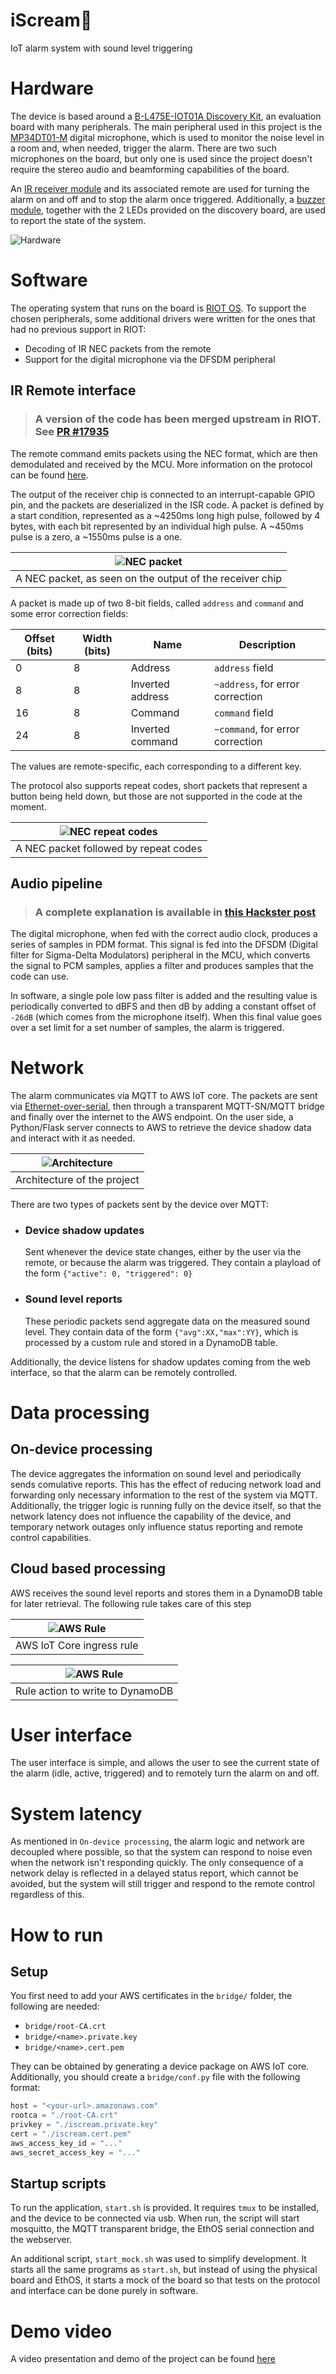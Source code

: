 # iScream🍦

IoT alarm system with sound level triggering

# Hardware

The device is based around a [B-L475E-IOT01A
Discovery Kit](https://www.st.com/en/evaluation-tools/b-l475e-iot01a.html), an evaluation board with many peripherals. The main peripheral used in this project is the [MP34DT01-M](https://www.st.com/en/audio-ics/mp34dt01-m.html) digital microphone, which is used to monitor the noise level in a room and, when needed, trigger the alarm. There are two such microphones on the board, but only one is used since the project doesn't require the stereo audio and beamforming capabilities of the board.

An [IR receiver module](https://www.sunfounder.com/products/infrared-receiver-module) and its associated remote are used for turning the alarm on and off and to stop the alarm once triggered. Additionally, a [buzzer module](https://www.sunfounder.com/products/active-buzzer-module), together with the 2 LEDs provided on the discovery board, are used to report the state of the system.

![Hardware](img/hardware.png)

# Software

The operating system that runs on the board is [RIOT OS](https://www.riot-os.org/). To support the chosen peripherals, some additional drivers were written for the ones that had no previous support in RIOT:

- Decoding of IR NEC packets from the remote
- Support for the digital microphone via the DFSDM peripheral

## IR Remote interface

> ### A version of the code has been merged upstream in RIOT. See [PR #17935](https://github.com/RIOT-OS/RIOT/pull/17935)

The remote command emits packets using the NEC format, which are then demodulated and received by the MCU. More information on the protocol can be found [here](https://techdocs.altium.com/display/FPGA/NEC+Infrared+Transmission+Protocol).

The output of the receiver chip is connected to an interrupt-capable GPIO pin, and the packets are deserialized in the ISR code. A packet is defined by a start condition, represented as a ~4250ms long high pulse, followed by 4 bytes, with each bit represented by an individual high pulse. A ~450ms pulse is a zero, a ~1550ms pulse is a one.

|![NEC packet](img/nec_packet.png)|
|:--:|
|A NEC packet, as seen on the output of the receiver chip|

A packet is made up of two 8-bit fields, called `address` and `command` and some error correction fields:

|Offset (bits)|Width (bits)|Name|Description|
|-|-|-|-|
|0|8|Address|`address` field|
|8|8|Inverted address|`~address`, for error correction|
|16|8|Command|`command` field|
|24|8|Inverted command|`~command`, for error correction|

The values are remote-specific, each corresponding to a different key.

The protocol also supports repeat codes, short packets that represent a button being held down, but those are not supported in the code at the moment.

|![NEC repeat codes](img/nec_repeat.png)|
|:--:|
|A NEC packet followed by repeat codes|

## Audio pipeline

> ### A complete explanation is available in [this Hackster post](https://www.hackster.io/dario_petrillo/using-a-digital-microphone-on-stm32-riot-os-1a3f44)

The digital microphone, when fed with the correct audio clock, produces a series of samples in PDM format. This signal is fed into the DFSDM (Digital filter for Sigma-Delta Modulators) peripheral in the MCU, which converts the signal to PCM samples, applies a filter and produces samples that the code can use.

In software, a single pole low pass filter is added and the resulting value is periodically converted to dBFS and then dB by adding a constant offset of `-26dB` (which comes from the microphone itself). When this final value goes over a set limit for a set number of samples, the alarm is triggered.

# Network

The alarm communicates via MQTT to AWS IoT core. The packets are sent via [Ethernet-over-serial](https://doc.riot-os.org/group__drivers__ethos.html), then through a transparent MQTT-SN/MQTT bridge and finally over the internet to the AWS endpoint. On the user side, a Python/Flask server connects to AWS to retrieve the device shadow data and interact with it as needed.

|![Architecture](img/architecture.png)|
|:--:|
|Architecture of the project|

There are two types of packets sent by the device over MQTT:

- ### Device shadow updates
  Sent whenever the device state changes, either by the user via the remote, or because the alarm was triggered. They contain a playload of the form `{"active": 0, "triggered": 0}`

- ### Sound level reports
  These periodic packets send aggregate data on the measured sound level. They contain data of the form `{"avg":XX,"max":YY}`, which is processed by a custom rule and stored in a DynamoDB table.

Additionally, the device listens for shadow updates coming from the web interface, so that the alarm can be remotely controlled.

# Data processing

## On-device processing

The device aggregates the information on sound level and periodically sends comulative reports. This has the effect of reducing network load and forwarding only necessary information to the rest of the system via MQTT. Additionally, the trigger logic is running fully on the device itself, so that the network latency does not influence the capability of the device, and temporary network outages only influence status reporting and remote control capabilities.

## Cloud based processing

AWS receives the sound level reports and stores them in a DynamoDB table for later retrieval. The following rule takes care of this step

|![AWS Rule](img/aws_rule.png)|
|:--:|
|AWS IoT Core ingress rule|

|![AWS Rule](img/aws_rule_action.png)|
|:--:|
|Rule action to write to DynamoDB|

# User interface

The user interface is simple, and allows the user to see the current state of the alarm (idle, active, triggered) and to remotely turn the alarm on and off.

# System latency

As mentioned in `On-device processing`, the alarm logic and network are decoupled where possible, so that the system can respond to noise even when the network isn't responding quickly. The only consequence of a network delay is reflected in a delayed status report, which cannot be avoided, but the system will still trigger and respond to the remote control regardless of this.

# How to run

## Setup

You first need to add your AWS certificates in the `bridge/` folder, the following are needed:
- `bridge/root-CA.crt`
- `bridge/<name>.private.key`
- `bridge/<name>.cert.pem`

They can be obtained by generating a device package on AWS IoT core. Additionally, you should create a `bridge/conf.py` file with the following format:
```py
host = "<your-url>.amazonaws.com"
rootca = "./root-CA.crt"
privkey = "./iscream.private.key"
cert = "./iscream.cert.pem"
aws_access_key_id = "..."
aws_secret_access_key = "..."
```

## Startup scripts

To run the application, `start.sh` is provided. It requires `tmux` to be installed, and the device to be connected via usb. When run, the script will start mosquitto, the MQTT transparent bridge, the EthOS serial connection and the webserver.

An additional script, `start_mock.sh` was used to simplify development. It starts all the same programs as `start.sh`, but instead of using the physical board and EthOS, it starts a mock of the board so that tests on the protocol and interface can be done purely in software.

# Demo video

A video presentation and demo of the project can be found [here](https://youtu.be/5A73RW1fMVQ)

